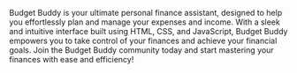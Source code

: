 Budget Buddy is your ultimate personal finance assistant, designed to help you effortlessly plan and manage your expenses and income. With a sleek and intuitive interface built using HTML, CSS, and JavaScript, Budget Buddy empowers you to take control of your finances and achieve your financial goals.
Join the Budget Buddy community today and start mastering your finances with ease and efficiency!


